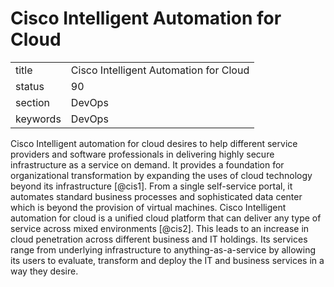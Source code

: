 # Cisco Intelligent Automation for Cloud


|          |                                        |
| -------- | -------------------------------------- |
| title    | Cisco Intelligent Automation for Cloud | 
| status   | 90                                     |
| section  | DevOps                                 |
| keywords | DevOps                                 |



Cisco Intelligent automation for cloud desires to help different
service providers and software professionals in delivering highly
secure infrastructure as a service on demand. It provides a foundation
for organizational transformation by expanding the uses of cloud
technology beyond its infrastructure [@cis1]. From a single
self-service portal, it automates standard business processes and
sophisticated data center which is beyond the provision of virtual
machines. Cisco Intelligent automation for cloud is a unified cloud
platform that can deliver any type of service across mixed
environments [@cis2]. This leads to an increase in cloud
penetration across different business and IT holdings. Its services
range from underlying infrastructure to anything-as-a-service by
allowing its users to evaluate, transform and deploy the IT and
business services in a way they desire.

